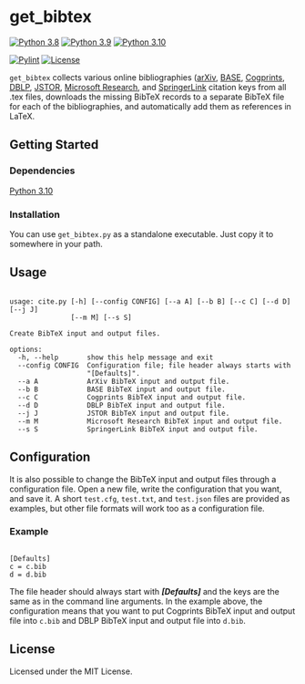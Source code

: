 # get_bibtex

[![Python 3.8](https://img.shields.io/badge/Python-3.8-blue?&logo=Python&logoColor=white)](https://www.python.org/)
[![Python 3.9](https://img.shields.io/badge/Python-3.9-blue?&logo=Python&logoColor=white)](https://www.python.org/)
[![Python 3.10](https://img.shields.io/badge/Python-3.10-blue?&logo=Python&logoColor=white)](https://www.python.org/)

[![Pylint](https://img.shields.io/github/actions/workflow/status/gretaisafantasy/get_bibtex/pylint.yml?branch=main)](https://github.com/gretaisafantasy/get_bibtex/actions/workflows/pylint.yml)
[![License](https://img.shields.io/badge/license-MIT-_red.svg)](https://opensource.org/licenses/MIT)

`get_bibtex` collects various online bibliographies ([arXiv](https://arxiv.org/), [BASE](https://www.base-search.net/), [Cogprints](https://web-archive.southampton.ac.uk/cogprints.org/), [DBLP](https://dblp.org/), [JSTOR](https://www.jstor.org/), [Microsoft Research](https://www.microsoft.com/en-us/research/), and [SpringerLink](https://link.springer.com/) citation keys from all .tex files, downloads the missing BibTeX records to a separate BibTeX file for each of the bibliographies, and automatically add them as references in LaTeX.

## Getting Started

### Dependencies

[Python 3.10](https://www.python.org/downloads/)

### Installation

You can use `get_bibtex.py` as a standalone executable. Just copy it to somewhere in your path.

## Usage

```

usage: cite.py [-h] [--config CONFIG] [--a A] [--b B] [--c C] [--d D] [--j J]
               [--m M] [--s S]

Create BibTeX input and output files.

options:
  -h, --help       show this help message and exit
  --config CONFIG  Configuration file; file header always starts with
                   "[Defaults]".
  --a A            ArXiv BibTeX input and output file.
  --b B            BASE BibTeX input and output file.
  --c C            Cogprints BibTeX input and output file.
  --d D            DBLP BibTeX input and output file.
  --j J            JSTOR BibTeX input and output file.
  --m M            Microsoft Research BibTeX input and output file.
  --s S            SpringerLink BibTeX input and output file.

```

## Configuration
It is also possible to change the BibTeX input and output files through a configuration file. Open a new file, write the configuration that you want, and save it. A short `test.cfg`, `test.txt`, and `test.json` files are provided as examples, but other file formats will work too as a configuration file.

### Example

```

[Defaults]
c = c.bib
d = d.bib

```

The file header should always start with **_[Defaults]_** and the keys are the same as in the command line arguments. In the example above, the configuration means that you want to put Cogprints BibTeX input and output file into `c.bib` and DBLP BibTeX input and output file into `d.bib`.



## License

Licensed under the MIT License.
